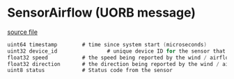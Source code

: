 # SensorAirflow (UORB message)



[source file](https://github.com/PX4/PX4-Autopilot/blob/main/msg/SensorAirflow.msg)

```c
uint64 timestamp		# time since system start (microseconds)
uint32 device_id                # unique device ID for the sensor that does not change between power cycles
float32 speed			# the speed being reported by the wind / airflow sensor
float32 direction		# the direction being reported by the wind / airflow sensor
uint8 status			# Status code from the sensor

```
